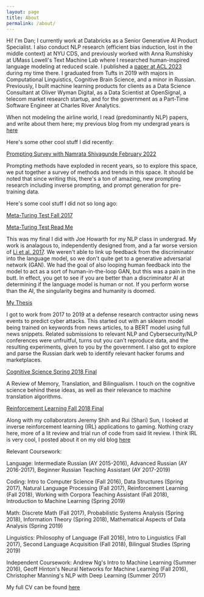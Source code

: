 ```yaml
---
layout: page
title: About
permalink: /about/
---
```


Hi! I'm Dan; I currently work at Databricks as a Senior Generative AI Product Specialist. I also conduct NLP research (efficient bias induction, lost in the middle context) at NYU CDS, and previously worked with Anna Rumshisky at UMass Lowell's Text Machine Lab where I researched human-inspired language modeling at reduced scale. I published a [paper at ACL 2023](https://arxiv.org/abs/2305.17266) during my time there.
I graduated from Tufts in 2019 with majors in Computational Linguistics, Cognitive Brain Science, and a minor in Russian. Previously, I built machine learning products for clients as a Data Science Consultant at Oliver Wyman Digital, as a Data Scientist at OpenSignal, a telecom market research startup, and for the government as a Part-Time Software Engineer at Charles River Analytics.

When not modeling the airline world, I read (predominantly NLP) papers, and write about them here; my previous blog from my undergrad years is [here](https://dandeeplearningblog.wordpress.com/)

Here's some other cool stuff I did recently:

[Prompting Survey with Namrata Shivagunde February 2022](https://docs.google.com/presentation/d/1pFi70VRfVk24USZTzLih3of5b2onK2rkY5xbGAys564/edit#slide=id.g114bb6d4e27_0_500)

Prompting methods have exploded in recent years, so to explore this space, we put together a survey of methods and trends in this space. It should be noted that since writing this, there's a ton of amazing, new prompting research including inverse prompting, and prompt generation for pre-training data.

Here's some cool stuff I did not so long ago:

[Meta-Turing Test Fall 2017](https://joehowarth.github.io/meta_turing/) 

[Meta-Turing Test Read Me](https://danpechi.github.io/Meta-Turing%20Test%20README.pdf)

This was my final I did with Joe Howarth for my NLP class in undergrad. My work is analagous to, independently designed from, and a far worse version of [Li et al. 2017](https://arxiv.org/pdf/1701.06547.pdf). We weren't able to link up feedback from the discriminator into the language model, so we don't quite get to a generative adversarial network (GAN).
We had the goal of also looping human feedback into the model to act as a sort of human-in-the-loop GAN, but this was a pain in the butt. In effect, you get to see if you are better than a discriminator AI at determining if the language model is human or not.
If you perform worse than the AI, the singularity begins and humanity is doomed.

[My Thesis](https://danpechi.github.io/Dan%20Pechi%20Thesis.pdf)

I got to work from 2017 to 2019 at a defense research contractor using news events to predict cyber attacks. This started out with an sklearn model being trained on keywords from news articles, to a BERT model using full news snippets.
Related submissions to relevant NLP and Cybersecurity/NLP conferences were unfruitful, turns out you can't reproduce data, and the resulting experiments, given to you by the government. I also got to explore and parse the Russian dark web to identify relevant hacker forums and marketplaces.

[Cognitive Science Spring 2018 Final](https://danpechi.github.io/A%20Review%20of%20Memory%2C%20Translation%2C%20and%20Bilingualism.pdf)

A Review of Memory, Translation, and Bilingualism. I touch on the cognitive science behind these ideas, as well as their relevance to machine translation algorithms.

[Reinforcement Learning Fall 2018 Final](https://www.eecs.tufts.edu/~jsinapov/teaching/comp150_RL/proposals/pechi_shih_sun_proposal.pdf)

Along with my collaborators Jeremy Shih and Rui (Shari) Sun, I looked at inverse reinforcement learning (IRL) applications to gaming. Nothing crazy here, more of a lit review and trial run of code from said lit review.
I think IRL is very cool, I posted about it on my old blog [here](https://dandeeplearningblog.wordpress.com/2019/01/03/12-23-18-inverse-reinforcement-learning-and-theory-of-mind/) 

Relevant Coursework:

Language: Intermediate Russian (AY 2015-2016), Advanced Russian (AY 2016-2017), Beginner Russian Teaching Assistant (AY 2017-2019)

Coding: Intro to Computer Science (Fall 2016), Data Structures (Spring 2017), Natural Language Processing (Fall 2017), Reinforcement Learning (Fall 2018), Working with Corpora Teaching Assistant (Fall 2018), Introduction to Machine Learning (Spring 2019) 

Math: Discrete Math (Fall 2017), Probabilistic Systems Analysis (Spring 2018), Information Theory (Spring 2018), Mathematical Aspects of Data Analysis (Spring 2019)

Linguistics: Philosophy of Language (Fall 2016), Intro to Linguistics (Fall 2017), Second Language Acquisition (Fall 2018), Bilingual Studies (Spring 2019)

Independent Coursework: Andrew Ng's Intro to Machine Learning (Summer 2016), Geoff Hinton's Neural Networks for Machine Learning (Fall 2016), Christopher Manning's NLP with Deep Learning (Summer 2017)

My full CV can be found [here](https://danpechi.github.io/Pechi_Dan_CV_2023_vF.pdf)
